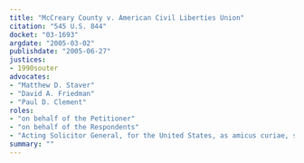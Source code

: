 ```yaml
---
title: "McCreary County v. American Civil Liberties Union"
citation: "545 U.S. 844"
docket: "03-1693"
argdate: "2005-03-02"
publishdate: "2005-06-27"
justices:
- 1990souter
advocates:
- "Matthew D. Staver"
- "David A. Friedman"
- "Paul D. Clement"
roles:
- "on behalf of the Petitioner"
- "on behalf of the Respondents"
- "Acting Solicitor General, for the United States, as amicus curiae, supporting the Respondents"
summary: ""
---
```



